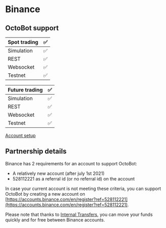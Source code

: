 # Binance

## OctoBot support

| Spot trading | ✅ |
| :--- | :--- |
| Simulation | ✅ |
| REST | ✅ |
| Websocket | ✅ |
| Testnet | ✅ |

| Future trading | ✅ |
| :--- | :--- |
| Simulation | ✅ |
| REST | ✅ |
| Websocket | ✅ |
| Testnet | ✅ |


[Account setup](setup.md)

## Partnership details

Binance has 2 requirements for an account to support OctoBot:

* A relatively new account \(after july 1st 2021\)
* 528112221 as a referral id (or no referral id) on the account

In case your current account is not meeting these criteria, you can support OctoBot by creating a new account on [https://accounts.binance.com/en/register?ref=528112221](https://accounts.binance.com/en/register?ref=528112221).

Please note that thanks to [Internal Transfers](https://www.binance.com/en-NG/support/faq/360037037312), you can move your funds quickly and for free between Binance accounts.

